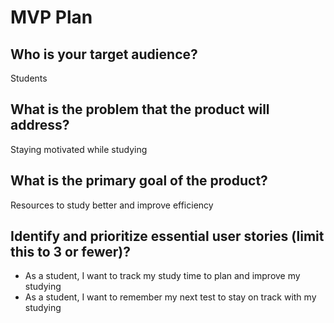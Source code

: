 # MVP Plan

## Who is your target audience?
Students

## What is the problem that the product will address?
Staying motivated while studying

## What is the primary goal of the product?
Resources to study better and improve efficiency

## Identify and prioritize essential user stories (limit this to 3 or fewer)?
- As a student, I want to track my study time to plan and improve my studying
- As a student, I want to remember my next test to stay on track with my studying
